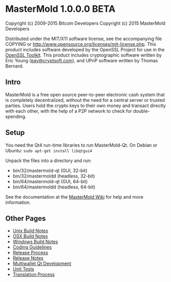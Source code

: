 ﻿MasterMold 1.0.0.0 BETA
====================

Copyright (c) 2009-2015 Bitcoin Developers
Copyright (c) ﻿2015 MasterMold Developers

Distributed under the MIT/X11 software license, see the accompanying
file COPYING or http://www.opensource.org/licenses/mit-license.php.
This product includes software developed by the OpenSSL Project for use in the [OpenSSL Toolkit](http://www.openssl.org/). This product includes
cryptographic software written by Eric Young ([eay@cryptsoft.com](mailto:eay@cryptsoft.com)), and UPnP software written by Thomas Bernard.


Intro
---------------------
MasterMold is a free open source peer-to-peer electronic cash system that is
completely decentralized, without the need for a central server or trusted
parties.  Users hold the crypto keys to their own money and transact directly
with each other, with the help of a P2P network to check for double-spending.


Setup
---------------------
You need the Qt4 run-time libraries to run MasterMold-Qt. On Debian or Ubuntu:
	`sudo apt-get install libqtgui4`

Unpack the files into a directory and run:

- bin/32/mastermold-qt (GUI, 32-bit)
- bin/32/mastermoldd (headless, 32-bit)
- bin/64/mastermold-qt (GUI, 64-bit)
- bin/64/mastermoldd (headless, 64-bit)

See the documentation at the [MasterMold Wiki](http://bitcoin.info)
for help and more information.


Other Pages
---------------------
- [Unix Build Notes](build-unix.md)
- [OSX Build Notes](build-osx.md)
- [Windows Build Notes](build-msw.md)
- [Coding Guidelines](coding.md)
- [Release Process](release-process.md)
- [Release Notes](release-notes.md)
- [Multiwallet Qt Development](multiwallet-qt.md)
- [Unit Tests](unit-tests.md)
- [Translation Process](translation_process.md)
